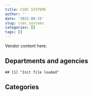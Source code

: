 ```yaml
---
title: CSDC SYSTEMS
author: ''
date: '2022-08-15'
slug: csdc_systems
categories: []
tags: []
---
```


<script src="/rmarkdown-libs/htmlwidgets/htmlwidgets.js"></script>
<link href="/rmarkdown-libs/datatables-css/datatables-crosstalk.css" rel="stylesheet" />
<script src="/rmarkdown-libs/datatables-binding/datatables.js"></script>
<script src="/rmarkdown-libs/jquery/jquery-3.6.0.min.js"></script>
<link href="/rmarkdown-libs/dt-core-bootstrap/css/dataTables.bootstrap.min.css" rel="stylesheet" />
<link href="/rmarkdown-libs/dt-core-bootstrap/css/dataTables.bootstrap.extra.css" rel="stylesheet" />
<script src="/rmarkdown-libs/dt-core-bootstrap/js/jquery.dataTables.min.js"></script>
<script src="/rmarkdown-libs/dt-core-bootstrap/js/dataTables.bootstrap.min.js"></script>
<link href="/rmarkdown-libs/crosstalk/css/crosstalk.min.css" rel="stylesheet" />
<script src="/rmarkdown-libs/crosstalk/js/crosstalk.min.js"></script>
<script src="/rmarkdown-libs/htmlwidgets/htmlwidgets.js"></script>
<link href="/rmarkdown-libs/datatables-css/datatables-crosstalk.css" rel="stylesheet" />
<script src="/rmarkdown-libs/datatables-binding/datatables.js"></script>
<script src="/rmarkdown-libs/jquery/jquery-3.6.0.min.js"></script>
<link href="/rmarkdown-libs/dt-core-bootstrap/css/dataTables.bootstrap.min.css" rel="stylesheet" />
<link href="/rmarkdown-libs/dt-core-bootstrap/css/dataTables.bootstrap.extra.css" rel="stylesheet" />
<script src="/rmarkdown-libs/dt-core-bootstrap/js/jquery.dataTables.min.js"></script>
<script src="/rmarkdown-libs/dt-core-bootstrap/js/dataTables.bootstrap.min.js"></script>
<link href="/rmarkdown-libs/crosstalk/css/crosstalk.min.css" rel="stylesheet" />
<script src="/rmarkdown-libs/crosstalk/js/crosstalk.min.js"></script>

Vendor content here.

## Departments and agencies

    ## [1] "Init file loaded"

<div id="htmlwidget-1" style="width:100%;height:auto;" class="datatables html-widget"></div>
<script type="application/json" data-for="htmlwidget-1">{"x":{"style":"bootstrap","filter":"none","vertical":false,"data":[["<a href=\"/departments/aafc-aac/\">Agriculture and Agri-Food Canada | Agriculture et Agroalimentaire Canada<\/a>","<a href=\"/departments/aandc-aadnc/\">Crown-Indigenous Relations and Northern Affairs Canada | Relations Couronne-Autochtones et Affaires du Nord Canada<\/a>","<a href=\"/departments/atssc-scdata/\">Administrative Tribunals Support Service of Canada | Service canadien d'appui aux tribunaux administratifs<\/a>","<a href=\"/departments/cbsa-asfc/\">Canada Border Services Agency | Agence des services frontaliers du Canada<\/a>","<a href=\"/departments/cer-rec/\">Canada Energy Regulator | La Régie de l’énergie du Canada<\/a>","<a href=\"/departments/cfia-acia/\">Canadian Food Inspection Agency | Agence canadienne d'inspection des aliments<\/a>","<a href=\"/departments/cic/\">Immigration, Refugees and Citizenship Canada | Immigration, Réfugiés et Citoyenneté Canada<\/a>","<a href=\"/departments/cnsc-ccsn/\">Canadian Nuclear Safety Commission | Commission canadienne de sûreté nucléaire<\/a>","<a href=\"/departments/cpc-cpp/\">Civilian Review and Complaints Commission for the RCMP | Commission civile d'examen et de traitement des plaintes relatives à la Gendarmerie royale du Canada<\/a>","<a href=\"/departments/crtc/\">Canadian Radio-television and Telecommunications Commission | Conseil de la radiodiffusion et des télécommunications canadiennes<\/a>","<a href=\"/departments/csc-scc/\">Correctional Service of Canada | Service correctionnel du Canada<\/a>","<a href=\"/departments/csps-efpc/\">Canada School of Public Service | École de la fonction publique du Canada<\/a>","<a href=\"/departments/dfatd-maecd/\">Global Affairs Canada | Affaires mondiales Canada<\/a>","<a href=\"/departments/dfo-mpo/\">Fisheries and Oceans Canada | Pêches et Océans Canada<\/a>","<a href=\"/departments/dnd-mdn/\">National Defence | Défense nationale<\/a>","<a href=\"/departments/ec/\">Environment and Climate Change Canada | Environnement et Changement climatique Canada<\/a>","<a href=\"/departments/esdc-edsc/\">Employment and Social Development Canada | Emploi et Développement social Canada<\/a>","<a href=\"/departments/fcac-acfc/\">Financial Consumer Agency of Canada | Agence de la consommation en matière financière du Canada<\/a>","<a href=\"/departments/fin/\">Department of Finance Canada | Ministère des Finances Canada<\/a>","<a href=\"/departments/fintrac-canafe/\">Financial Transactions and Reports Analysis Centre of Canada | Centre d'analyse des opérations et déclarations financières du Canada<\/a>","<a href=\"/departments/iaac-aeic/\">Impact Assessment Agency of Canada | Agence d'évaluation d'impact du Canada<\/a>","<a href=\"/departments/irb-cisr/\">Immigration and Refugee Board of Canada | Commission de l'immigration et du statut de réfugié du Canada<\/a>","<a href=\"/departments/jus/\">Department of Justice Canada | Ministère de la Justice Canada<\/a>","<a href=\"/departments/mgerc-ceegm/\">Military Grievances External Review Committee | Comité externe d’examen des griefs militaires<\/a>","<a href=\"/departments/nrcan-rncan/\">Natural Resources Canada | Ressources naturelles Canada<\/a>","<a href=\"/departments/nserc-crsng/\">Natural Sciences and Engineering Research Council of Canada | Conseil de recherches en sciences naturelles et en génie du Canada<\/a>","<a href=\"/departments/osfi-bsif/\">Office of the Superintendent of Financial Institutions Canada | Bureau du surintendant des institutions financières Canada<\/a>","<a href=\"/departments/pc/\">Parks Canada | Parcs Canada<\/a>","<a href=\"/departments/pch/\">Canadian Heritage | Patrimoine canadien<\/a>","<a href=\"/departments/ppsc-sppc/\">Public Prosecution Service of Canada | Service des poursuites pénales du Canada<\/a>","<a href=\"/departments/ps-sp/\">Public Safety Canada | Sécurité publique Canada<\/a>","<a href=\"/departments/pwgsc-tpsgc/\">Public Services and Procurement Canada | Services publics et Approvisionnement Canada<\/a>","<a href=\"/departments/ssc-spc/\">Shared Services Canada | Services partagés Canada<\/a>","<a href=\"/departments/tbs-sct/\">Treasury Board of Canada Secretariat | Secrétariat du Conseil du Trésor du Canada<\/a>","<a href=\"/departments/tc/\">Transport Canada | Transports Canada<\/a>","<a href=\"/departments/tsb-bst/\">Transportation Safety Board of Canada | Bureau de la sécurité des transports du Canada<\/a>","<a href=\"/departments/vac-acc/\">Veterans Affairs Canada | Anciens Combattants Canada<\/a>","<a href=\"/departments/wage/\">Department for Women and Gender Equality | Ministère des Femmes et de l’Égalité des genres<\/a>"],["$ 27,058.90",null,"$  7,563.35","$148,270.16","$  5,066.20","$ 12,242.42","$ 97,303.02","$  2,489.26","$  8,224.02",null,"$214,724.86","$  9,079.16",null,"$102,810.56",null,"$ 20,588.68","$175,816.26",null,"$ 28,729.40","$ 13,146.42",null,null,"$ 63,126.89","$  2,191.07","$ 32,394.87","$  9,637.39","$ 20,352.54","$  9,393.95","$ 24,894.74","$  7,218.39","$ 18,575.91","$ 82,814.68","$ 33,808.32","$ 46,843.22","$ 73,968.29","$  7,559.03",null,null],["$ 24,669.10",null,"$  8,696.07","$148,270.16","$ 16,618.34","$ 30,817.13","$122,827.12","$ 13,248.97","$ 10,955.35","$  9,294.72","$161,733.93","$  9,079.16","$235,960.52","$ 52,947.46","$ 17,768.92","$ 15,109.43","$175,816.26",null,"$ 28,772.04",null,"$  7,728.56",null,"$ 63,126.89",null,"$ 32,476.88","$ 12,838.13","$ 17,088.93","$ 35,373.02","$ 22,385.88","$  4,499.13","$ 25,302.56","$171,833.03","$ 98,659.32","$ 46,843.22","$ 55,521.95","$  2,510.48","$ 50,890.99",null],["$ 23,623.63","$ 65,584.36","$  2,168.06","$148,676.38","$ 10,989.11","$ 30,901.56","$233,984.34","$  4,400.20","$  2,731.33","$  3,086.93","$148,311.21","$ 20,178.03","$131,004.63","$ 52,947.46","$  7,193.24","$ 28,109.90","$176,297.94","$ 14,569.27","$ 27,068.30",null,"$ 14,123.05","$ 17,498.51","$ 59,941.74",null,"$ 29,435.30","$ 13,496.08","$ 14,949.89","$ 24,330.81","$ 22,447.21","$  9,861.66","$ 25,446.88","$140,000.65","$ 43,363.16","$ 11,807.06","$ 81,166.96",null,"$ 49,459.36","$  6,364.10"],["$  5,204.95","$ 28,693.16",null,"$148,270.16","$  3,058.13","$  7,683.18","$ 99,965.14",null,null,null,"$ 31,758.50","$  9,079.16","$ 27,426.11",null,"$  7,193.24","$ 37,386.24","$175,816.26",null,"$ 26,455.70",null,"$ 11,552.63","$ 23,225.30","$ 14,627.26",null,"$  7,313.63","$ 10,295.34","$  3,714.52","$  5,149.65","$  5,581.14","$  2,631.71","$ 31,728.15","$143,502.59","$ 36,769.07","$ 30,902.04",null,null,"$ 16,366.55","$  8,446.89"]],"container":"<table class=\"table table-striped table-hover row-border order-column display\">\n  <thead>\n    <tr>\n      <th>Department<\/th>\n      <th>2017-2018<\/th>\n      <th>2018-2019<\/th>\n      <th>2019-2020<\/th>\n      <th>2020-2021<\/th>\n    <\/tr>\n  <\/thead>\n<\/table>","options":{"order":[[4,"desc"]],"pageLength":10,"autoWidth":true,"columnDefs":[],"orderClasses":false}},"evals":[],"jsHooks":[]}</script>

## Categories

<div id="htmlwidget-2" style="width:100%;height:auto;" class="datatables html-widget"></div>
<script type="application/json" data-for="htmlwidget-2">{"x":{"style":"bootstrap","filter":"none","vertical":false,"data":[["<a href=\"/categories/11_defence/\">11_defence<\/a>","<a href=\"/categories/3_information_technology/\">3_information_technology<\/a>"],[null,"$1,305,891.96"],["$   17,768.92","$1,711,894.73"],["$    7,193.24","$1,688,325.08"],["$    7,193.24","$  952,603.15"]],"container":"<table class=\"table table-striped table-hover row-border order-column display\">\n  <thead>\n    <tr>\n      <th>Category<\/th>\n      <th>2017-2018<\/th>\n      <th>2018-2019<\/th>\n      <th>2019-2020<\/th>\n      <th>2020-2021<\/th>\n    <\/tr>\n  <\/thead>\n<\/table>","options":{"order":[[4,"desc"]],"pageLength":20,"autoWidth":true,"columnDefs":[],"orderClasses":false,"lengthMenu":[10,20,25,50,100]}},"evals":[],"jsHooks":[]}</script>
